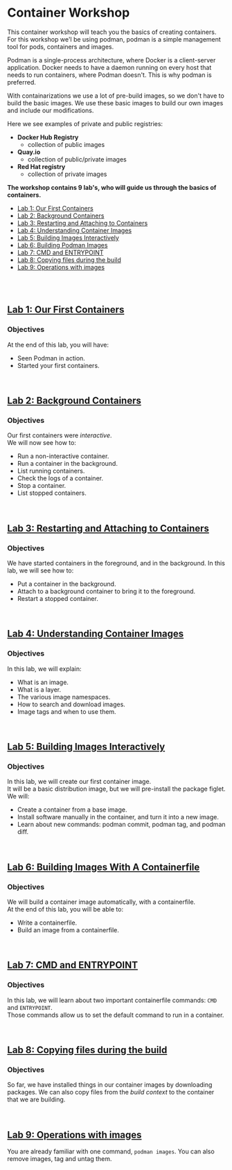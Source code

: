 # Container Workshop

This container workshop will teach you the basics of creating containers. For this workshop we'l be using podman, podman is a simple management tool for pods, containers and images.

Podman is a single-process architecture, where Docker is a client-server application.
Docker needs to have a daemon running on every host that needs to run containers, where Podman doesn't. This is why podman is preferred.

With containarizations we use a lot of pre-build images, so we don't have to build the basic images. We use these basic images to build our own images and include our modifications.

Here we see examples of private and public registries:
- **Docker Hub Registry**
  - collection of public images
- **Quay.io** 
  - collection of public/private images
- **Red Hat registry**
  - collection of private images

**The workshop contains 9 lab's, who will guide us through the basics of containers.**

* [Lab 1: Our First Containers](#lab-1-our-first-containers)
* [Lab 2: Background Containers](#lab-2-background-containers)
* [Lab 3: Restarting and Attaching to Containers](#lab-3-restarting-and-attaching-to-containers)
* [Lab 4: Understanding Container Images](#lab-4-understanding-container-images)
* [Lab 5: Building Images Interactively](#lab-5-building-images-interactively)
* [Lab 6: Building Podman Images](#lab-6-building-images-with-a-containerfile)
* [Lab 7: CMD and ENTRYPOINT](#lab-7-cmd-and-entrypoint)
* [Lab 8: Copying files during the build](#lab-8-copying-files-during-the-build)
* [Lab 9: Operations with images](#lab-9-operations-with-images)

<br />
<br />

## [Lab 1: Our First Containers](lab1.md)

### Objectives

At the end of this lab, you will have:
- Seen Podman in action.
- Started your first containers.

<br />

## [Lab 2: Background Containers](lab2.md)

### Objectives

Our first containers were *interactive*.\
We will now see how to:
-   Run a non-interactive container.
-   Run a container in the background.
-   List running containers.
-   Check the logs of a container.
-   Stop a container.
-   List stopped containers.

<br />

## [Lab 3: Restarting and Attaching to Containers](lab3.md)

### Objectives

We have started containers in the foreground, and in the background. In this lab, we will see how to:
-   Put a container in the background.
-   Attach to a background container to bring it to the foreground.
-   Restart a stopped container.

<br />

## [Lab 4: Understanding Container Images](lab4.md)

### Objectives

In this lab, we will explain:
-   What is an image.
-   What is a layer.
-   The various image namespaces.
-   How to search and download images.
-   Image tags and when to use them.

<br />

## [Lab 5: Building Images Interactively](lab5.md)

### Objectives

In this lab, we will create our first container image.\
It will be a basic distribution image, but we will pre-install the package figlet.\
We will:
-   Create a container from a base image.
-   Install software manually in the container, and turn it into a new image.
-   Learn about new commands: podman commit, podman tag, and podman diff.

<br />

## [Lab 6: Building Images With A Containerfile](lab6.md)

### Objectives

We will build a container image automatically, with a containerfile.\
At the end of this lab, you will be able to:
-   Write a containerfile.
-   Build an image from a containerfile.

<br />

## [Lab 7: CMD and ENTRYPOINT](lab7.md)

### Objectives

In this lab, we will learn about two important containerfile commands: `CMD` and `ENTRYPOINT`.\
Those commands allow us to set the default command to run in a container.

<br />

## [Lab 8: Copying files during the build](lab8.md)

### Objectives

So far, we have installed things in our container images by downloading packages. We can also copy files from the *build context* to the container that we are building.

<br />

## [Lab 9: Operations with images](lab9.md)

You are already familiar with one command, `podman images`. You can also remove images, tag and untag them.
